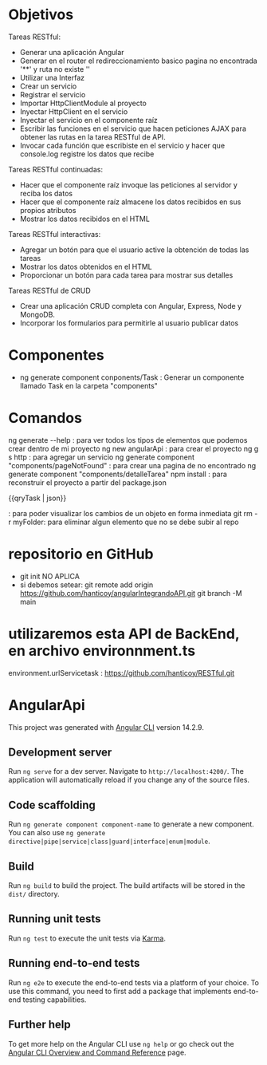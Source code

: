 # Objetivos
Tareas RESTful:
- Generar una aplicación Angular
- Generar en el router el redireccionamiento basico pagina no encontrada '**' y ruta no existe ''
- Utilizar una Interfaz
- Crear un servicio
- Registrar el servicio
- Importar HttpClientModule al proyecto
- Inyectar HttpClient en el servicio
- Inyectar el servicio en el componente raíz
- Escribir las funciones en el servicio que hacen peticiones AJAX para obtener las rutas en la tarea RESTful de API.
- Invocar cada función que escribiste en el servicio y hacer que console.log registre los datos que recibe

Tareas RESTful continuadas:
- Hacer que el componente raíz invoque las peticiones al servidor y reciba los datos
- Hacer que el componente raíz almacene los datos recibidos en sus propios atributos
- Mostrar los datos recibidos en el HTML

Tareas RESTful interactivas:
- Agregar un botón para que el usuario active la obtención de todas las tareas
- Mostrar los datos obtenidos en el HTML
- Proporcionar un botón para cada tarea para mostrar sus detalles

Tareas RESTful de CRUD
- Crear una aplicación CRUD completa con Angular, Express, Node y MongoDB.
- Incorporar los formularios para permitirle al usuario publicar datos

# Componentes
- ng generate component conponents/Task            : Generar un componente llamado Task en la carpeta "components"

# Comandos
ng generate --help        : para ver todos los tipos de elementos que podemos crear dentro de mi proyecto
ng new angularApi         : para crear el proyecto
ng g s http               : para agregar un servicio
ng generate component "components/pageNotFound"    : para crear una pagina de no encontrado
ng generate component "components/detalleTarea"
npm install               : para reconstruir el proyecto a partir del package.json
<p>{{qryTask | json}}</p> : para poder visualizar los cambios de un objeto en forma inmediata
git rm -r myFolder: para eliminar algun elemento que no se debe subir al repo 

# repositorio en GitHub
- git init NO APLICA
- si debemos setear:
git remote add origin https://github.com/hanticoy/angularIntegrandoAPI.git
git branch -M main

# utilizaremos esta API de BackEnd, en archivo environnment.ts
environment.urlServicetask : https://github.com/hanticoy/RESTful.git


# AngularApi


This project was generated with [Angular CLI](https://github.com/angular/angular-cli) version 14.2.9.

## Development server

Run `ng serve` for a dev server. Navigate to `http://localhost:4200/`. The application will automatically reload if you change any of the source files.

## Code scaffolding

Run `ng generate component component-name` to generate a new component. You can also use `ng generate directive|pipe|service|class|guard|interface|enum|module`.

## Build

Run `ng build` to build the project. The build artifacts will be stored in the `dist/` directory.

## Running unit tests

Run `ng test` to execute the unit tests via [Karma](https://karma-runner.github.io).

## Running end-to-end tests

Run `ng e2e` to execute the end-to-end tests via a platform of your choice. To use this command, you need to first add a package that implements end-to-end testing capabilities.

## Further help

To get more help on the Angular CLI use `ng help` or go check out the [Angular CLI Overview and Command Reference](https://angular.io/cli) page.
